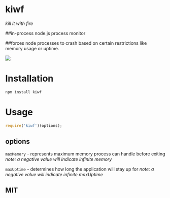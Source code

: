# kiwf

*kill it with fire*

##in-process node.js process monitor

##forces node processes to crash based on certain restrictions like memory usage or uptime.

<img src="http://emotibot.net/pix/444.gif"></img>

# Installation

    npm install kiwf

# Usage

```js
require('kiwf')(options);
```

## options

 `maxMemory` - represents maximum memory process can handle before exiting 
 *note: a negative value will indicate infinite memory*
 
 `maxUptime` - determines how long the application will stay up for
 *note: a negative value will indicate infinite maxUptime*

## MIT